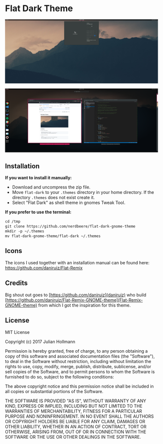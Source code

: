 # Flat Dark Theme
![](./screenshot/screen-1.png)

![](./screenshot/screen-2.png)


## Installation

**If you want to install it manually:**

- Download and uncompress the zip file.
- Move `flat-dark` to your `.themes` directory in your home directory.
  If the directory `.themes` does not exist create it.
- Select "Flat Dark" as shell theme in gnomes Tweak Tool.

**If you prefer to use the terminal:**

```
cd /tmp
git clone https://github.com/nerdbeere/flat-dark-gnome-theme
mkdir -p ~/.themes
mv flat-dark-gnome-theme/flat-dark ~/.themes
```

## Icons

The icons I used together with an installation manual can be found here: https://github.com/daniruiz/Flat-Remix

## Credits

Big shout out goes to [https://github.com/daniruiz](daniruiz) who build [https://github.com/daniruiz/Flat-Remix-GNOME-theme](Flat-Remix-GNOME-theme) from which I got the inspiration for this theme.

## License

MIT License

Copyright (c) 2017 Julian Hollmann

Permission is hereby granted, free of charge, to any person obtaining a copy
of this software and associated documentation files (the "Software"), to deal
in the Software without restriction, including without limitation the rights
to use, copy, modify, merge, publish, distribute, sublicense, and/or sell
copies of the Software, and to permit persons to whom the Software is
furnished to do so, subject to the following conditions:

The above copyright notice and this permission notice shall be included in all
copies or substantial portions of the Software.

THE SOFTWARE IS PROVIDED "AS IS", WITHOUT WARRANTY OF ANY KIND, EXPRESS OR
IMPLIED, INCLUDING BUT NOT LIMITED TO THE WARRANTIES OF MERCHANTABILITY,
FITNESS FOR A PARTICULAR PURPOSE AND NONINFRINGEMENT. IN NO EVENT SHALL THE
AUTHORS OR COPYRIGHT HOLDERS BE LIABLE FOR ANY CLAIM, DAMAGES OR OTHER
LIABILITY, WHETHER IN AN ACTION OF CONTRACT, TORT OR OTHERWISE, ARISING FROM,
OUT OF OR IN CONNECTION WITH THE SOFTWARE OR THE USE OR OTHER DEALINGS IN THE
SOFTWARE.
